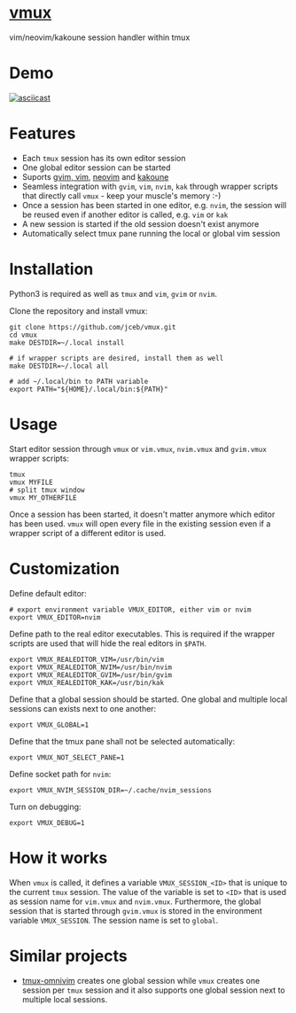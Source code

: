 # [vmux](http://github.com/jceb/vmux)
vim/neovim/kakoune session handler within tmux

# Demo

[![asciicast](https://asciinema.org/a/46634.png)](https://asciinema.org/a/46634)

# Features

* Each `tmux` session has its own editor session
* One global editor session can be started
* Suports [gvim, vim](http://vim.org/), [neovim](http://neovim.org/) and [kakoune](http://kakoune.org/)
* Seamless integration with `gvim`, `vim`, `nvim`, `kak` through wrapper scripts
  that directly call `vmux` - keep your muscle's memory :-)
* Once a session has been started in one editor, e.g. `nvim`, the session will
  be reused even if another editor is called, e.g. `vim` or `kak`
* A new session is started if the old session doesn't exist anymore
* Automatically select tmux pane running the local or global vim session

# Installation

Python3 is required as well as `tmux` and `vim`, `gvim` or `nvim`.

Clone the repository and install vmux:

    git clone https://github.com/jceb/vmux.git
    cd vmux
    make DESTDIR=~/.local install

    # if wrapper scripts are desired, install them as well
    make DESTDIR=~/.local all

    # add ~/.local/bin to PATH variable
    export PATH="${HOME}/.local/bin:${PATH}"

# Usage

Start editor session through `vmux` or `vim.vmux`, `nvim.vmux` and `gvim.vmux`
wrapper scripts:

    tmux
    vmux MYFILE
    # split tmux window
    vmux MY_OTHERFILE

Once a session has been started, it doesn't matter anymore which editor has been
used.  `vmux` will open every file in the existing session even if a wrapper
script of a different editor is used.

# Customization

Define default editor:

    # export environment variable VMUX_EDITOR, either vim or nvim
    export VMUX_EDITOR=nvim

Define path to the real editor executables.  This is required if the wrapper
scripts are used that will hide the real editors in `$PATH`.

    export VMUX_REALEDITOR_VIM=/usr/bin/vim
    export VMUX_REALEDITOR_NVIM=/usr/bin/nvim
    export VMUX_REALEDITOR_GVIM=/usr/bin/gvim
    export VMUX_REALEDITOR_KAK=/usr/bin/kak

Define that a global session should be started.  One global and multiple local
sessions can exists next to one another:

    export VMUX_GLOBAL=1

Define that the tmux pane shall not be selected automatically:

    export VMUX_NOT_SELECT_PANE=1

Define socket path for `nvim`:

    export VMUX_NVIM_SESSION_DIR=~/.cache/nvim_sessions

Turn on debugging:

    export VMUX_DEBUG=1

# How it works

When `vmux` is called, it defines a variable `VMUX_SESSION_<ID>` that is unique
to the current `tmux` session.  The value of the variable is set to `<ID>` that
is used as session name for `vim.vmux` and `nvim.vmux`.  Furthermore, the global
session that is started through `gvim.vmux` is stored in the environment
variable `VMUX_SESSION`.  The session name is set to `global`.

# Similar projects

* [tmux-omnivim](https://github.com/andy-lang/tmux-omnivim) creates one global
  session while `vmux` creates one session per `tmux` session and it also
  supports one global session next to multiple local sessions.
